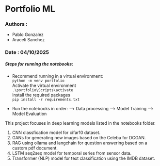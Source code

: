 # Portfolio ML 

### Authors : 
- Pablo Gonzalez
- Araceli Sanchez
### Date : 04/10/2025

##### Steps for running the notebooks:
- Recommend running in a virtual environment:  
    ``` python -m venv portfolio ```  
    Activate the virtual environment  
    ``` .\portfolio\Scripts\activate ```  
    Install the required packages  
    ``` pip install -r requirements.txt ```  

- Run the notebooks in order: --> Data processing --> Model Training --> Model Evaluation  


This project focuses in deep learning models listed in the notebooks folder.  
1. CNN classfication model for cifar10 dataset.
2. GANs for generating new images based on the Celeba for DCGAN.  
3. RAG using ollama and langchain for question answering based on a custom pdf document.
4. LSTM seq2seq model for temporal series from sensor data.
5. Transformer (NLP) model for text classification using the IMDB dataset.